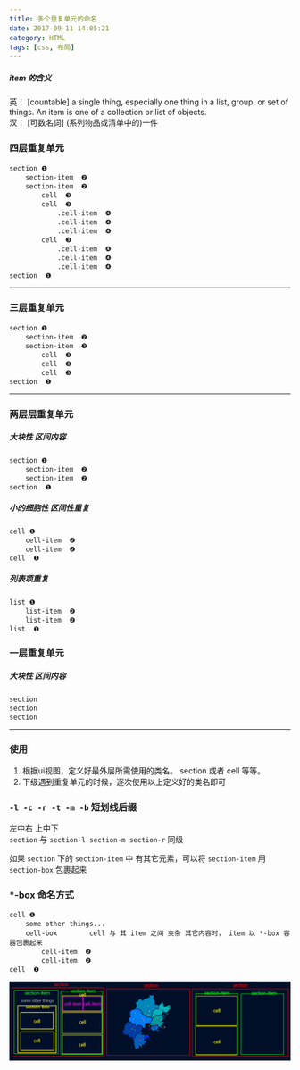 ```yaml
---
title: 多个重复单元的命名
date: 2017-09-11 14:05:21
category: HTML
tags: [css, 布局]
---
```


##### item 的含义  
英：   [countable] a single thing, especially one thing in a list, group, or set of things. An item is one of a collection or list of objects.   
汉： [可数名词]  (系列物品或清单中的)一件

### 四层重复单元

```
section ❶
    section-item  ❷ 
    section-item  ❷
        cell  ❸
        cell  ❸
            .cell-item  ❹
            .cell-item  ❹
            .cell-item  ❹
        cell  ❸
            .cell-item  ❹
            .cell-item  ❹
            .cell-item  ❹
section  ❶
```

---------

### 三层重复单元
```
section ❶
    section-item  ❷ 
    section-item  ❷
        cell  ❸
        cell  ❸
        cell  ❸
section  ❶
```

----------
### 两层层重复单元
##### 大块性 区间内容
```
section ❶
    section-item  ❷ 
    section-item  ❷
section  ❶
```

##### 小的细胞性 区间性重复
```
cell ❶
    cell-item  ❷ 
    cell-item  ❷
cell  ❶
```

##### 列表项重复
```
list ❶
    list-item  ❷ 
    list-item  ❷
list  ❶
```

### 一层重复单元
##### 大块性 区间内容
```
section
section
section
```

--------

### 使用
1. 根据ui视图，定义好最外层所需使用的类名。 section 或者 cell 等等。
2. 下级遇到重复单元的时候，逐次使用以上定义好的类名即可

### `-l -c -r -t -m -b` 短划线后缀
左中右 上中下  
`section` 与 `section-l section-m section-r` 同级

如果 `section` 下的 `section-item` 中 有其它元素，可以将 `section-item` 用 `section-box` 包裹起来

### *-box 命名方式
```
cell ❶
    some other things...
    cell-box        cell 与 其 item 之间 夹杂 其它内容时， item 以 *-box 容器包裹起来
        cell-item  ❷ 
        cell-item  ❷
cell  ❶
```

![多个重复单元的命名 示例图片](/images/2017-09-11-section-item/section-item.jpg)
